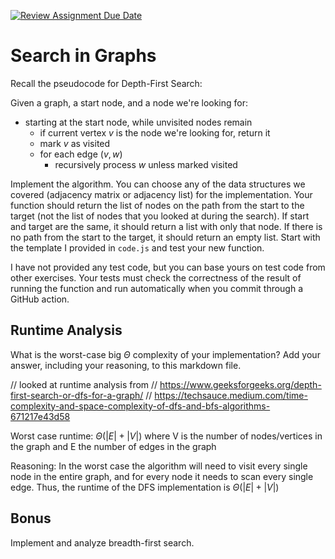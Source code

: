 [![Review Assignment Due Date](https://classroom.github.com/assets/deadline-readme-button-24ddc0f5d75046c5622901739e7c5dd533143b0c8e959d652212380cedb1ea36.svg)](https://classroom.github.com/a/M24O3lId)
# Search in Graphs

Recall the pseudocode for Depth-First Search:

Given a graph, a start node, and a node we're looking for:
- starting at the start node, while unvisited nodes remain
    - if current vertex $v$ is the node we're looking for, return it
    - mark $v$ as visited
    - for each edge $(v,w)$
        - recursively process $w$ unless marked visited

Implement the algorithm. You can choose any of the data structures we covered
(adjacency matrix or adjacency list) for the implementation. Your function
should return the list of nodes on the path from the start to the target (not
the list of nodes that you looked at during the search). If start and target are
the same, it should return a list with only that node. If there is no path from
the start to the target, it should return an empty list. Start with the template
I provided in `code.js` and test your new function.

I have not provided any test code, but you can base yours on test code from
other exercises. Your tests must check the correctness of the result of running
the function and run automatically when you commit through a GitHub action.

## Runtime Analysis

What is the worst-case big $\Theta$ complexity of your implementation? Add your
answer, including your reasoning, to this markdown file.

// looked at runtime analysis from 
// https://www.geeksforgeeks.org/depth-first-search-or-dfs-for-a-graph/
// https://techsauce.medium.com/time-complexity-and-space-complexity-of-dfs-and-bfs-algorithms-671217e43d58

Worst case runtime: $\Theta (|E| + |V|)$ where V is the number of nodes/vertices in the graph and E the number of edges in the graph

Reasoning: In the worst case the algorithm will need to visit every single node in the entire graph, and for every node it needs to scan every single edge. Thus, the runtime of the DFS implementation is $\Theta (|E| + |V|)$

## Bonus

Implement and analyze breadth-first search.
